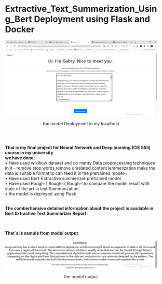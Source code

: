 # Extractive_Text_Summerization_Using_Bert Deployment using Flask and Docker
![alt text](https://github.com/AhmedaliElgabry/Extractive_Text_Summerization_Using_Bert/blob/master/The%20model%20in%20my%20localhost.png)
<p align="center">
  the model Deployment in my localhost
</p>
<br/>
<br/>

**That is my final project for Neural Network and Deep learning (CIE 555) course in my university** <br/>
**we have done:**<br/>
• Have used wikihow dataset and do manty Data preprocessing techniques in it - remove stop words,remove unrelated content lemmetization
make the data is suitable format to can feed it in the pretrained model-.<br/>
• Have used Bert-Extractive summerizer pretrained model.<br/>
• Have used Rough-1,Rough-2,Rough-l to compare the model result with state of the art in text Summarization.<br/>
• the model is deployed using Flask <br/>
<br/>

**The comberhansive detailed information about the project is available in Bert Extractive Text Summarizer Report.**<br/>
<br/>
<br/>

**That`s is sample from model output**<br/>
<br/>
![alt text](https://github.com/AhmedaliElgabry/Extractive_Text_Summerization_Using_Bert/blob/master/the%20model%20output.png)
<p align="center">
  the model output
</p>
